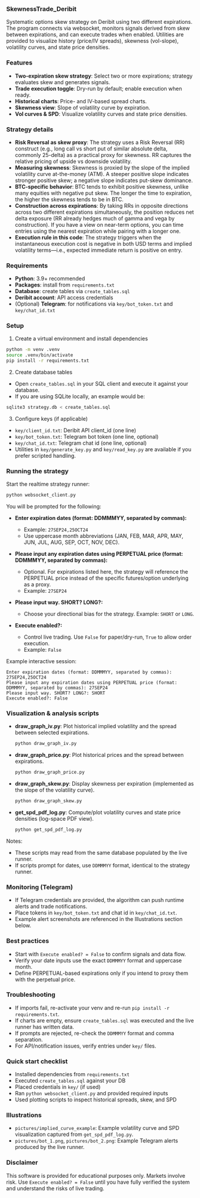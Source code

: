 ### SkewnessTrade_Deribit

Systematic options skew strategy on Deribit using two different expirations. The program connects via websocket, monitors signals derived from skew between expirations, and can execute trades when enabled. Utilities are provided to visualize history (price/IV spreads), skewness (vol-slope), volatility curves, and state price densities.

### Features
- **Two-expiration skew strategy**: Select two or more expirations; strategy evaluates skew and generates signals.
- **Trade execution toggle**: Dry-run by default; enable execution when ready.
- **Historical charts**: Price- and IV-based spread charts.
- **Skewness view**: Slope of volatility curve by expiration.
- **Vol curves & SPD**: Visualize volatility curves and state price densities.

### Strategy details
- **Risk Reversal as skew proxy**: The strategy uses a Risk Reversal (RR) construct (e.g., long call vs short put of similar absolute delta, commonly 25-delta) as a practical proxy for skewness. RR captures the relative pricing of upside vs downside volatility.
- **Measuring skewness**: Skewness is proxied by the slope of the implied volatility curve at-the-money (ATM). A steeper positive slope indicates stronger positive skew; a negative slope indicates put-skew dominance.
- **BTC-specific behavior**: BTC tends to exhibit positive skewness, unlike many equities with negative put skew. The longer the time to expiration, the higher the skewness tends to be in BTC.
- **Construction across expirations**: By taking RRs in opposite directions across two different expirations simultaneously, the position reduces net delta exposure (RR already hedges much of gamma and vega by construction). If you have a view on near-term options, you can time entries using the nearest expiration while pairing with a longer one.
- **Execution rule in this code**: The strategy triggers when the instantaneous execution cost is negative in both USD terms and implied volatility terms—i.e., expected immediate return is positive on entry.

### Requirements
- **Python**: 3.9+ recommended
- **Packages**: install from `requirements.txt`
- **Database**: create tables via `create_tables.sql`
- **Deribit account**: API access credentials
- (Optional) **Telegram**: for notifications via `key/bot_token.txt` and `key/chat_id.txt`

### Setup
1) Create a virtual environment and install dependencies
```bash
python -m venv .venv
source .venv/bin/activate
pip install -r requirements.txt
```

2) Create database tables
- Open `create_tables.sql` in your SQL client and execute it against your database.
- If you are using SQLite locally, an example would be:
```bash
sqlite3 strategy.db < create_tables.sql
```

3) Configure keys (if applicable)
- `key/client_id.txt`: Deribit API client_id (one line)
- `key/bot_token.txt`: Telegram bot token (one line, optional)
- `key/chat_id.txt`: Telegram chat id (one line, optional)
- Utilities in `key/generate_key.py` and `key/read_key.py` are available if you prefer scripted handling.

### Running the strategy
Start the realtime strategy runner:
```bash
python websocket_client.py
```
You will be prompted for the following:
- **Enter expiration dates (format: DDMMMYY, separated by commas):**
  - Example: `27SEP24,25OCT24`
  - Use uppercase month abbreviations (JAN, FEB, MAR, APR, MAY, JUN, JUL, AUG, SEP, OCT, NOV, DEC).

- **Please input any expiration dates using PERPETUAL price (format: DDMMMYY, separated by commas):**
  - Optional. For expirations listed here, the strategy will reference the PERPETUAL price instead of the specific futures/option underlying as a proxy.
  - Example: `27SEP24`

- **Please input way. SHORT? LONG?:**
  - Choose your directional bias for the strategy. Example: `SHORT` or `LONG`.

- **Execute enabled?:**
  - Control live trading. Use `False` for paper/dry-run, `True` to allow order execution.
  - Example: `False`

Example interactive session:
```text
Enter expiration dates (format: DDMMMYY, separated by commas): 27SEP24,25OCT24
Please input any expiration dates using PERPETUAL price (format: DDMMMYY, separated by commas): 27SEP24
Please input way. SHORT? LONG?: SHORT
Execute enabled?: False
```

### Visualization & analysis scripts
- **draw_graph_iv.py**: Plot historical implied volatility and the spread between selected expirations.
  ```bash
  python draw_graph_iv.py
  ```

- **draw_graph_price.py**: Plot historical prices and the spread between expirations.
  ```bash
  python draw_graph_price.py
  ```

- **draw_graph_skew.py**: Display skewness per expiration (implemented as the slope of the volatility curve).
  ```bash
  python draw_graph_skew.py
  ```

- **get_spd_pdf_log.py**: Compute/plot volatility curves and state price densities (log-space PDF view).
  ```bash
  python get_spd_pdf_log.py
  ```

Notes:
- These scripts may read from the same database populated by the live runner.
- If scripts prompt for dates, use `DDMMMYY` format, identical to the strategy runner.

### Monitoring (Telegram)
- If Telegram credentials are provided, the algorithm can push runtime alerts and trade notifications.
- Place tokens in `key/bot_token.txt` and chat id in `key/chat_id.txt`.
- Example alert screenshots are referenced in the Illustrations section below.

### Best practices
- Start with `Execute enabled? = False` to confirm signals and data flow.
- Verify your date inputs use the exact `DDMMMYY` format and uppercase month.
- Define PERPETUAL-based expirations only if you intend to proxy them with the perpetual price.

### Troubleshooting
- If imports fail, re-activate your venv and re-run `pip install -r requirements.txt`.
- If charts are empty, ensure `create_tables.sql` was executed and the live runner has written data.
- If prompts are rejected, re-check the `DDMMMYY` format and comma separation.
- For API/notification issues, verify entries under `key/` files.

### Quick start checklist
- Installed dependencies from `requirements.txt`
- Executed `create_tables.sql` against your DB
- Placed credentials in `key/` (if used)
- Ran `python websocket_client.py` and provided required inputs
- Used plotting scripts to inspect historical spreads, skew, and SPD

### Illustrations
- `pictures/implied_curve_example`: Example volatility curve and SPD visualization captured from `get_spd_pdf_log.py`.
- `pictures/bot_1.png`, `pictures/bot_2.png`: Example Telegram alerts produced by the live runner.

### Disclaimer
This software is provided for educational purposes only. Markets involve risk. Use `Execute enabled? = False` until you have fully verified the system and understand the risks of live trading.